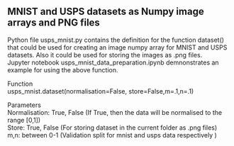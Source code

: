 MNIST and USPS datasets as Numpy image arrays and PNG files
---------------------------------------------------------

Python file usps_mnist.py contains the definition for the function dataset() that could be used for creating an image numpy array for MNIST and USPS datasets.
Also it could be used for storing the images as .png files.<br />
Jupyter notebook usps_mnist_data_preparation.ipynb demnonstrates an example for using the above function.<br /> 

Function<br />
usps_mnist.dataset(normalisation=False, store=False,m=.1,n=.1)<br />

Parameters<br />
Normalisation: True, False (If True, then the data will be normalised to the range [0,1])<br />
Store: True, False (For storing dataset in the current folder as .png files)<br />
m,n: between 0-1 (Validation split for mnist and usps data respectively )<br />


